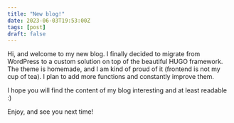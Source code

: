 ```yaml
---
title: "New blog!"
date: 2023-06-03T19:53:00Z
tags: [post]
draft: false
---
```

Hi, and welcome to my new blog. I finally decided to migrate from WordPress to a custom solution on top of the beautiful HUGO framework. The theme is homemade, and I am kind of proud of it (frontend is not my cup of tea). I plan to add more functions and constantly improve them.

I hope you will find the content of my blog interesting and at least readable :) 

Enjoy, and see you next time!